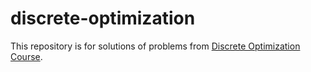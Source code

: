 # discrete-optimization

This repository is for solutions of problems from [Discrete Optimization Course](https://www.coursera.org/learn/discrete-optimization).
